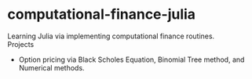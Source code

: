 # computational-finance-julia
Learning Julia via implementing computational finance routines.<br>
Projects <br>
- Option pricing via Black Scholes Equation, Binomial Tree method, and Numerical methods.
